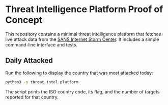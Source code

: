 # Threat Intelligence Platform Proof of Concept

This repository contains a minimal threat intelligence platform that fetches live
attack data from the [SANS Internet Storm Center](https://isc.sans.edu/). It
includes a simple command-line interface and tests.

## Daily Attacked

Run the following to display the country that was most attacked today:

```bash
python3 -m threat_intel.platform
```

The script prints the ISO country code, its flag, and the number of targets
reported for that country.
